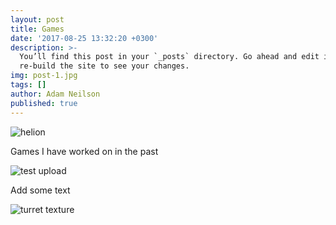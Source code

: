 ```yaml
---
layout: post
title: Games
date: '2017-08-25 13:32:20 +0300'
description: >-
  You’ll find this post in your `_posts` directory. Go ahead and edit it and
  re-build the site to see your changes.
img: post-1.jpg
tags: []
author: Adam Neilson
published: true
---
```

![helion]({{site.baseurl}}/assets/img/post-1.jpg)


Games I have worked on in the past

![test upload]({{site.baseurl}}/asssets/img/backgrounds.JPG)

Add some text

![turret texture]({{site.baseurl}}/assets/img/spike_turret.JPG)

